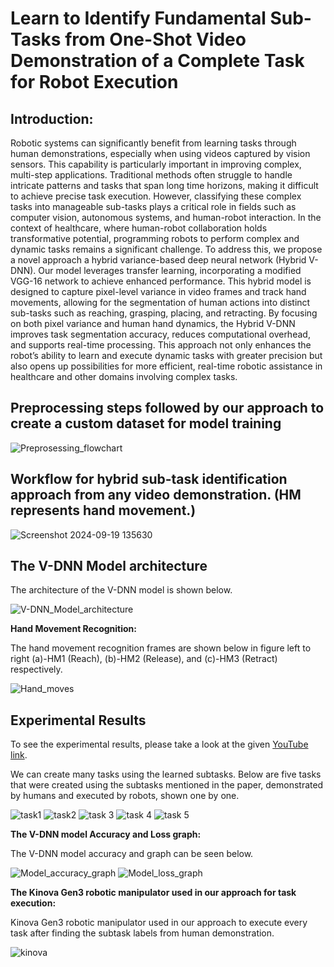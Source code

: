 # Learn to Identify Fundamental Sub-Tasks from One-Shot Video Demonstration of a Complete Task for Robot Execution #

## Introduction: ##
Robotic systems can significantly benefit from learning tasks through human demonstrations, especially when using videos captured by vision sensors. This capability is particularly important in improving complex, multi-step applications. Traditional methods often struggle to handle intricate patterns and tasks that span long time horizons, making it difficult to achieve precise task execution. However, classifying these complex tasks into manageable sub-tasks plays a critical role in fields such as computer vision, autonomous systems, and human-robot interaction. In the context of healthcare, where human-robot collaboration holds transformative potential, programming robots to perform complex and dynamic tasks remains a significant challenge. To address this, we propose a novel approach a hybrid variance-based deep neural network (Hybrid V-DNN). Our model leverages transfer learning, incorporating a modified VGG-16 network to achieve enhanced performance. This hybrid model is designed to capture pixel-level variance in video frames and track hand movements, allowing for the segmentation of human actions into distinct sub-tasks such as reaching, grasping, placing, and retracting. By focusing on both pixel variance and human hand dynamics, the Hybrid V-DNN improves task segmentation accuracy, reduces computational overhead, and supports real-time processing. This approach not only enhances the robot’s ability to learn and execute dynamic tasks with greater precision but also opens up possibilities for more efficient, real-time robotic assistance in healthcare and other domains involving complex tasks.

## Preprocessing steps followed by our approach to create a custom dataset for model training ##
![Preprosessing_flowchart](https://github.com/user-attachments/assets/f0e9d423-bab7-498a-a0c8-d448a4567372)

## Workflow for hybrid sub-task identification approach from any video demonstration. (HM represents hand movement.) ##
![Screenshot 2024-09-19 135630](https://github.com/user-attachments/assets/073c79a2-3160-452b-ae6b-d64a0fa7cc43)

## The V-DNN Model architecture ##
The architecture of the V-DNN model is shown below.

![V-DNN_Model_architecture](https://github.com/user-attachments/assets/1e24c4d2-bf79-4bc5-9706-03340ab826c6)

**Hand Movement Recognition:**

The hand movement recognition frames are shown below in figure left to right (a)-HM1 (Reach), (b)-HM2 (Release), and (c)-HM3 (Retract) respectively.  

![Hand_moves](https://github.com/user-attachments/assets/487d8ac1-4e36-4fd3-aebe-2bef4c0e46d3)


## Experimental Results ##
To see the experimental results, please take a look at the given [YouTube link](https://www.youtube.com/watch?v=eaGPNka6EKo).

We can create many tasks using the learned subtasks. Below are five tasks that were created using the subtasks mentioned in the paper, demonstrated by humans and executed by robots, shown one by one.

![task1](https://github.com/user-attachments/assets/85346aac-1852-4db2-b547-fdfe5a6d632c)
![task2](https://github.com/user-attachments/assets/e9e55308-4c2b-4d27-81c6-4b49279195f7)
![task 3](https://github.com/user-attachments/assets/a1c55923-b190-4c88-8617-ec2ac90d9805)
![task 4](https://github.com/user-attachments/assets/6c6a5d5f-d9a7-4697-95b6-cb7fbe821f5c)
![task 5](https://github.com/user-attachments/assets/bd0036d7-af80-442e-ad61-b7492db0170d)

**The V-DNN model Accuracy and Loss graph:**

The V-DNN model accuracy and graph can be seen below.

![Model_accuracy_graph](https://github.com/user-attachments/assets/3dcb3332-246b-417f-89e5-0741b8415cf3)
![Model_loss_graph](https://github.com/user-attachments/assets/c3e4d493-7413-4213-9953-825813d006a5)


**The Kinova Gen3 robotic manipulator used in our approach for task execution:**

Kinova Gen3 robotic manipulator used in our approach to execute every task after finding the subtask labels from human demonstration.

![kinova](https://github.com/user-attachments/assets/cea28911-6c61-4d6b-b3bd-a6711f0f5a02)




